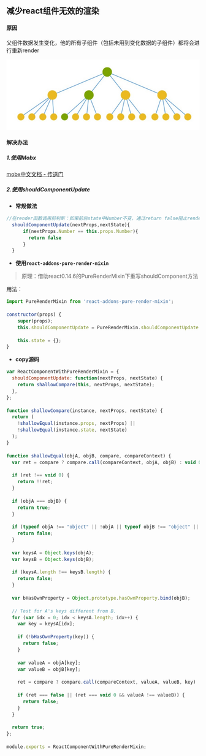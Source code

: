 ## 减少react组件无效的渲染
#### 原因
父组件数据发生变化，他的所有子组件（包括未用到变化数据的子组件）都将会进行重新render

![组件render](https://github.com/bear-new/picture/blob/master/mardown/2018-07-27%20pureRender/render.jpg?raw=true)

#### 解决办法
##### 1.使用Mobx 
[mobx中文文档 - 传送门](https://cn.mobx.js.org/)
##### 2.使用shouldComponentUpdate
* __常规做法__
```js
//在render函数调用前判断：如果前后state中Number不变，通过return false阻止render调用
  shouldComponentUpdate(nextProps,nextState){
      if(nextProps.Number == this.props.Number){
        return false
      }
  }
```
* __使用```react-addons-pure-render-mixin```__
> 原理：借助react0.14.6的PureRenderMixin下重写shouldComponent方法

用法：
```js
import PureRenderMixin from 'react-addons-pure-render-mixin';

constructor(props) {
    super(props);
    this.shouldComponentUpdate = PureRenderMixin.shouldComponentUpdate.bind(this);
    
    this.state = {};
}
```
* __copy源码__

```js
var ReactComponentWithPureRenderMixin = {
  shouldComponentUpdate: function(nextProps, nextState) {
    return shallowCompare(this, nextProps, nextState);
  },
};

function shallowCompare(instance, nextProps, nextState) {
  return (
    !shallowEqual(instance.props, nextProps) ||
    !shallowEqual(instance.state, nextState)
  );
}

function shallowEqual(objA, objB, compare, compareContext) {
  var ret = compare ? compare.call(compareContext, objA, objB) : void 0;

  if (ret !== void 0) {
    return !!ret;
  }

  if (objA === objB) {
    return true;
  }

  if (typeof objA !== "object" || !objA || typeof objB !== "object" || !objB) {
    return false;
  }

  var keysA = Object.keys(objA);
  var keysB = Object.keys(objB);

  if (keysA.length !== keysB.length) {
    return false;
  }

  var bHasOwnProperty = Object.prototype.hasOwnProperty.bind(objB);

  // Test for A's keys different from B.
  for (var idx = 0; idx < keysA.length; idx++) {
    var key = keysA[idx];

    if (!bHasOwnProperty(key)) {
      return false;
    }

    var valueA = objA[key];
    var valueB = objB[key];

    ret = compare ? compare.call(compareContext, valueA, valueB, key) : void 0;

    if (ret === false || (ret === void 0 && valueA !== valueB)) {
      return false;
    }
  }

  return true;
};

module.exports = ReactComponentWithPureRenderMixin;
```
